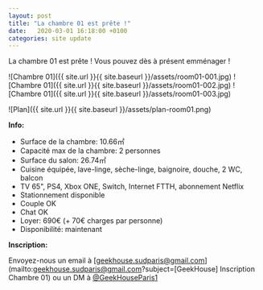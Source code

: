 ```yaml
---
layout: post
title: "La chambre 01 est prête !"
date:   2020-03-01 16:18:00 +0100
categories: site update
---
```

La chambre 01 est prête ! Vous pouvez dès à présent emménager !

![Chambre 01]({{ site.url }}{{ site.baseurl }}/assets/room01-001.jpg)
![Chambre 01]({{ site.url }}{{ site.baseurl }}/assets/room01-002.jpg)
![Chambre 01]({{ site.url }}{{ site.baseurl }}/assets/room01-003.jpg)

![Plan]({{ site.url }}{{ site.baseurl }}/assets/plan-room01.png)

**Info:**

* Surface de la chambre: 10.66&#13217;
* Capacité max de la chambre: 2 personnes
* Surface du salon: 26.74&#13217;
* Cuisine équipée, lave-linge, sèche-linge, baignoire, douche, 2 WC, balcon
* TV 65", PS4, Xbox ONE, Switch, Internet FTTH, abonnement Netflix
* Stationnement disponible
* Couple OK
* Chat OK
* Loyer: 690&#8364; (+ 70&#8364; charges par personne)
* Disponibilité: maintenant

**Inscription:**

Envoyez-nous un email à [geekhouse.sudparis@gmail.com](mailto:geekhouse.sudparis@gmail.com?subject=[GeekHouse] Inscription Chambre 01) ou un DM à [@GeekHouseParis1](https://twitter.com/GeekHouseParis1)
